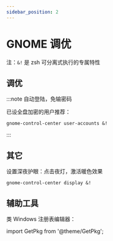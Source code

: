 ```yaml
---
sidebar_position: 2
---
```


# GNOME 调优

注：`&!` 是 zsh 可分离式执行的专属特性

## 调优

:::note 自动登陆，免输密码

已设全盘加密的用户推荐：

    gnome-control-center user-accounts &!

:::

## 其它

设置深夜护眼：点击夜灯，激活暖色效果

    gnome-control-center display &!

## 辅助工具

类 Windows 注册表编辑器：

import GetPkg from '@theme/GetPkg';

<GetPkg name="dconf-editor" apt dnf pacman />
